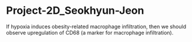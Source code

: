 # Project-2D_Seokhyun-Jeon
If hypoxia induces obesity-related macrophage infiltration, then we should observe upregulation of CD68 (a marker for macrophage infiltration).
